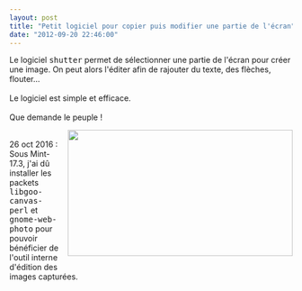 ```yaml
---
layout: post
title: "Petit logiciel pour copier puis modifier une partie de l'écran"
date: "2012-09-20 22:46:00"
---
```

Le logiciel <tt>shutter</tt> permet de sélectionner une partie de l'écran pour créer une image. On peut alors l'éditer afin de rajouter du texte, des flèches, flouter...<br /><br />Le logiciel est simple et efficace.<br /><br />Que demande le peuple !<div class="separator" style="clear: both; text-align: center;"><a href="http://3.bp.blogspot.com/-nTJgnp5EyIk/UFuBOjULCrI/AAAAAAAADnc/7Dghyn9OnSI/s1600/S%25C3%25A9lection_001.png" imageanchor="1" style="clear:right; float:right; margin-left:1em; margin-bottom:1em"><img border="0" height="224" width="400" src="http://3.bp.blogspot.com/-nTJgnp5EyIk/UFuBOjULCrI/AAAAAAAADnc/7Dghyn9OnSI/s400/S%25C3%25A9lection_001.png" /></a></div><br />26 oct 2016 : Sous Mint-17.3, j'ai dû installer les packets <kbd>libgoo-canvas-perl</kbd> et <kbd>gnome-web-photo</kbd> pour pouvoir bénéficier de l'outil interne d'édition des images capturées.
